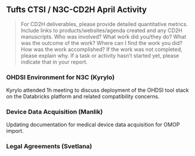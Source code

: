 ## Tufts CTSI / N3C-CD2H April Activity

> For CD2H deliverables, please provide detailed quantitative metrics.
> Include links to products/websites/agenda created and any CD2H manuscripts.
> Who was involved? What work did you/they do? What was the outcome of the work?
> Where can I find the work you did? How was the work accomplished?
> If the work was not completed, please explain why.
> If a task or activity hasn’t started yet, please indicate that in your report.

### OHDSI Environment for N3C (Kyrylo)

Kyrylo attended 1h meeting to discuss deployment of the OHDSI tool stack on the Databricks platform and related compatibility concerns.

### Device Data Acquisition (Manlik)

Updating documentation for medical device data acquisition for OMOP import.

### Legal Agreements (Svetlana) 
